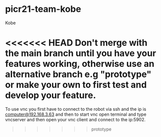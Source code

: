# picr21-team-kobe
Kobe

<<<<<<< HEAD
Don't merge with the main branch until you have your features working, otherwise use an alternative branch e.g "prototype" or make your own to first test and develop your feature.
=======
To use vnc you first have to connect to the robot via ssh and the ip is computer@192.168.3.63
and then to start vnc open terminal and type vncserver and then open your vnc client and connect to the ip:5902.
>>>>>>> prototype
